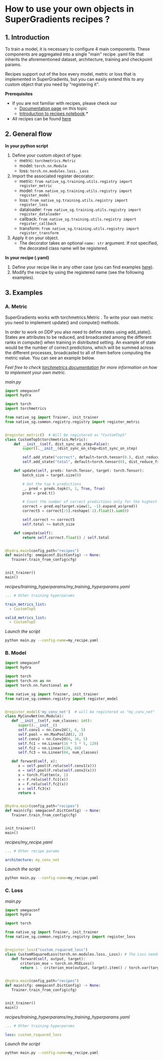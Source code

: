 # How to use your own objects in SuperGradients recipes ?

## 1. Introduction

To train a model, it is necessary to configure 4 main components. These components are aggregated into a single "main" recipe .yaml
file that inherits the aforementioned dataset, architecture, training and checkpoint params.

Recipes support out of the box every model, metric or loss that is implemented in SuperGradients, but you can easily extend this to any custom object that you need by "registering it". 

**Prerequisites**
 - If you are not familiar with recipes, please check our
   - [Documentation page](https://github.com/Deci-AI/super-gradients/tree/master/documentation/source/configuration_files.md) on this topic 
   - [Introduction to recipes notebook](https://colab.research.google.com/drive/15hHgRtryIRkyoDO6rdiK5UcA4Ec3MleV?usp=sharing).*
 - All recipes can be found [here](https://github.com/Deci-AI/super-gradients/tree/master/src/native_sg/recipes)


## 2. General flow
**In your python script**
1. Define your custom object of type:
   * metric: `torchmetrics.Metric`
   * model: `torch.nn.Module`
   * loss:  `torch.nn.modules.loss._Loss`
2. Import the associated register decorator:
   * metric: `from native_sg.training.utils.registry import register_metric`
   * model: `from native_sg.training.utils.registry import register_model`
   * loss: `from native_sg.training.utils.registry import register_loss`
   * dataloader: `from native_sg.training.utils.registry import register_dataloader`
   * callback: `from native_sg.training.utils.registry import register_callback`
   * transform: `from native_sg.training.utils.registry import register_transform`
3. Apply it on your object.
   * The decorator takes an optional `name: str` argument. If not specified, the decorated class name will be registered.

**In your recipe (.yaml)**
1. Define your recipe like in any other case (you can find examples [here](https://github.com/Deci-AI/super-gradients/tree/master/src/native_sg/recipes)).
2. Modify the recipe by using the registered name (see the following examples).


## 3. Examples
### A. Metric
SuperGradients works with torchmetrics.Metric .
To write your own metric you need to implement update() and compute() methods.

In order to work on DDP you also need to define states using add_state().
States are attributes to be reduced, and broadcasted among the different ranks in compute() when training in distributed setting.
An example of state would be the number of correct predictions, which will be summed across the different processes, broadcasted to all of
them before computing the metric value. You can see an example below. 

*Feel free to check [torchmetrics documentation](https://torchmetrics.readthedocs.io/en/stable/references/metric.html) for more information on how to implement your own metric.* 

*main.py*

```python
import omegaconf
import hydra

import torch
import torchmetrics

from native_sg import Trainer, init_trainer
from native_sg.common.registry.registry import register_metric


@register_metric()  # Will be registered as "CustomTop5"
class CustomTop5(torchmetrics.Metric):
    def __init__(self, dist_sync_on_step=False):
        super().__init__(dist_sync_on_step=dist_sync_on_step)

        self.add_state("correct", default=torch.tensor(0.), dist_reduce_fx="sum")
        self.add_state("total", default=torch.tensor(0), dist_reduce_fx="sum")

    def update(self, preds: torch.Tensor, target: torch.Tensor):
        batch_size = target.size(0)

        # Get the top k predictions
        _, pred = preds.topk(5, 1, True, True)
        pred = pred.t()

        # Count the number of correct predictions only for the highest 5
        correct = pred.eq(target.view(1, -1).expand_as(pred))
        correct5 = correct[:5].reshape(-1).float().sum(0)

        self.correct += correct5
        self.total += batch_size

    def compute(self):
        return self.correct.float() / self.total


@hydra.main(config_path="recipes")
def main(cfg: omegaconf.DictConfig) -> None:
   Trainer.train_from_config(cfg)


init_trainer()
main()
```

*recipes/training_hyperparams/my_training_hyperparams.yaml* 
```yaml
... # Other training hyperparams

train_metrics_list:
  - CustomTop5

valid_metrics_list:
  - CustomTop5
```

*Launch the script*
```bash
python main.py --config-name=my_recipe.yaml
```


### B. Model

```python
import omegaconf
import hydra

import torch
import torch.nn as nn
import torch.nn.functional as F

from native_sg import Trainer, init_trainer
from native_sg.common.registry import register_model


@register_model('my_conv_net')  # will be registered as "my_conv_net"
class MyConvNet(nn.Module):
   def __init__(self, num_classes: int):
      super().__init__()
      self.conv1 = nn.Conv2d(3, 6, 5)
      self.pool = nn.MaxPool2d(2, 2)
      self.conv2 = nn.Conv2d(6, 16, 5)
      self.fc1 = nn.Linear(16 * 5 * 5, 120)
      self.fc2 = nn.Linear(120, 84)
      self.fc3 = nn.Linear(84, num_classes)

   def forward(self, x):
      x = self.pool(F.relu(self.conv1(x)))
      x = self.pool(F.relu(self.conv2(x)))
      x = torch.flatten(x, 1)
      x = F.relu(self.fc1(x))
      x = F.relu(self.fc2(x))
      x = self.fc3(x)
      return x


@hydra.main(config_path="recipes")
def main(cfg: omegaconf.DictConfig) -> None:
   Trainer.train_from_config(cfg)


init_trainer()
main()
```

*recipes/my_recipe.yaml* 
```yaml
... # Other recipe params

architecture: my_conv_net
```

*Launch the script*
```bash
python main.py --config-name=my_recipe.yaml
```


### C. Loss

*main.py*

```python
import omegaconf
import hydra

import torch

from native_sg import Trainer, init_trainer
from native_sg.common.registry.registry import register_loss


@register_loss("custom_rsquared_loss")
class CustomRSquaredLoss(torch.nn.modules.loss._Loss): # The Loss needs to inherit from torch _Loss class.
   def forward(self, output, target):
       criterion_mse = torch.nn.MSELoss()
       return 1 - criterion_mse(output, target).item() / torch.var(target).item()


@hydra.main(config_path="recipes")
def main(cfg: omegaconf.DictConfig) -> None:
   Trainer.train_from_config(cfg)


init_trainer()
main()
```

*recipes/training_hyperparams/my_training_hyperparams.yaml* 
```yaml
... # Other training hyperparams

loss: custom_rsquared_loss
```

*Launch the script*
```bash
python main.py --config-name=my_recipe.yaml
```
